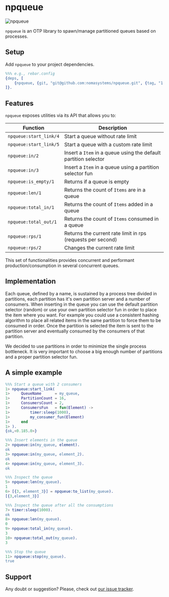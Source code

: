 # npqueue
![npqueue](https://github.com/nomasystems/npqueue/actions/workflows/build.yml/badge.svg)

`npqueue` is an OTP library to spawn/manage partitioned queues based on processes.

## Setup

Add `npqueue` to your project dependencies.

```erl
%%% e.g., rebar.config
{deps, [
    {npqueue, {git, "git@github.com:nomasystems/npqueue.git", {tag, "1.0.0"}}}
]}.
```

## Features

`npqueue` exposes utilities via its API that allows you to:

| Function | Description |
| --------  | ------------ |
| `npqueue:start_link/4` | Start a queue without rate limit |
| `npqueue:start_link/5` | Start a queue with a custom rate limit |
| `npqueue:in/2` | Insert a `Item` in a queue using the default partition selector |
| `npqueue:in/3` | Insert a `Item` in a queue using a partition selector fun |
| `npqueue:is_empty/1` | Returns if a queue is empty |
| `npqueue:len/1` | Returns the count of `Items` are in a queue| 
| `npqueue:total_in/1` | Returns the count of `Items` added in a queue |
| `npqueue:total_out/1` | Returns the count of `Items` consumed in a queue |
| `npqueue:rps/1` | Returns the current rate limit in rps (requests per second) |
| `npqueue:rps/2` | Changes the current rate limit |

This set of functionalities provides concurrent and performant production/consumption in several concurrent queues.

## Implementation

Each queue, defined by a name, is sustained by a process tree divided in partitions, each partition has it's own partition server and a number of consumers.
When inserting in the queue you can use the default partition selector (random) or use your own partition selector fun in order to place the item where you want. For example you could use a consistent hashing algorithm to place all related items in the same partition to force them to be consumed in order.
Once the partition is selected the item is sent to the partition server and eventually consumed by the consumers of that partition.

We decided to use partitions in order to minimize the single process bottleneck. It is very important to choose a big enough number of partitions and a proper partition selector fun.


## A simple example

```erl
%%% Start a queue with 2 consumers
1> npqueue:start_link(
1>     QueueName      = my_queue,
1>     PartitionCount = 16,
1>     ConsumersCount = 2,
1>     ConsumersFun   = fun(Element) ->
1>         timer:sleep(1000),
1>         my_consumer_fun(Element)
1>     end
1> ).
{ok,<0.185.0>}

%%% Insert elements in the queue
2> npqueue:in(my_queue, element).
ok
3> npqueue:in(my_queue, element_2).
ok
4> npqueue:in(my_queue, element_3).
ok

%%% Inspect the queue
5> npqueue:len(my_queue).
1
6> [{3, element_3}] = npqueue:to_list(my_queue).
[{3,element_3}]

%%% Inspect the queue after all the consumptions
7> timer:sleep(1000).
ok
8> npqueue:len(my_queue).
0
9> npqueue:total_in(my_queue).
3
10> npqueue:total_out(my_queue).
3

%%% Stop the queue
11> npqueue:stop(my_queue).
true
```

## Support

Any doubt or suggestion? Please, check out [our issue tracker](https://github.com/nomasystems/npqueue/issues).